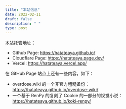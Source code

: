 ```yaml
---
title: "本站信息"
date: 2022-02-11
draft: false
description: " "
type: post
---
```


本站托管地址：

- Github Page: <https://hatateaya.github.io/>
- Cloudflare Page: <https://hatateaya.page.dev/>
- Vercel: <https://hatateaya.vercel.app/>

在 GitHub Page 站点上还有一些内容，如下：

- overdose.wiki 的一个非官方粗糙备份： <https://hatateaya.github.io/overdose-wiki/>
- 一个基于 RenPy 的复刻了 Cookie 的一部分的视觉小说： <https://hatateaya.github.io/koki-renpy/>
